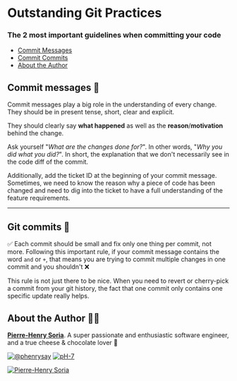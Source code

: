 # Outstanding Git Practices

### The 2 most important guidelines when committing your code

- [Commit Messages](#commit-messages-)
- [Commit Commits](#git-commits-)
- [About the Author](#about-the-author-)

## Commit messages 📝

Commit messages play a big role in the understanding of every change. They should be in present tense, short, clear and explicit. 

They should clearly say **what happened** as well as the **reason**/**motivation** behind the change. 

Ask yourself "*What are the changes done for?*". In other words, "*Why you did what you did?*". In short, the explanation that we don't necessarily see in the code diff of the commit.

Additionally, add the ticket ID at the beginning of your commit message. Sometimes, we need to know the reason why a piece of code has been changed and need to dig into the ticket to have a full understanding of the feature requirements.

---

## Git commits 🎨

✅ Each commit should be small and fix only one thing per commit, not more. Following this important rule, if your commit message contains the word `and` or `+`, that means you are trying to commit multiple changes in one commit and you shouldn't ❌

This rule is not just there to be nice. When you need to revert or cherry-pick a commit from your git history, the fact that one commit only contains one specific update really helps.

## About the Author 👨‍🍳

**[Pierre-Henry Soria](https://ph7.me)**. A super passionate and enthusiastic software engineer, and a true cheese & chocolate lover 💫 

[![@phenrysay](https://img.shields.io/badge/Twitter-1DA1F2?style=for-the-badge&logo=twitter&logoColor=white)](https://twitter.com/phenrysay) 
 [![pH-7](https://img.shields.io/badge/GitHub-100000?style=for-the-badge&logo=github&logoColor=white)](https://github.com/pH-7)

[![Pierre-Henry Soria](https://s.gravatar.com/avatar/a210fe61253c43c869d71eaed0e90149?s=200)](https://ph7.me "Pierre-Henry Soria personal website")
